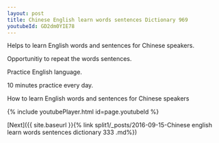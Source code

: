 ```yaml
---
layout: post
title: Chinese English learn words sentences Dictionary 969 
youtubeId: GD2dm0YIE78
---
```

 
 
Helps to learn English words and sentences for Chinese speakers.

Opportunitiy to repeat the words sentences. 

Practice English language. 
 
10 minutes practice every day. 
 
How to learn English words and sentences for Chinese speakers 
 
{% include youtubePlayer.html id=page.youtubeId %}
 
 
[Next]({{ site.baseurl }}{% link  split1/_posts/2016-09-15-Chinese english learn words sentences dictionary 333 .md%})
 
